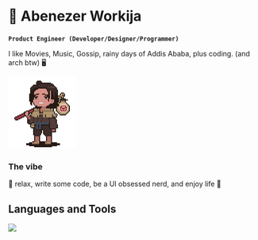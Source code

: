 # 🐉 Abenezer Workija

**`Product Engineer (Developer/Designer/Programmer)`**


I like Movies, Music, Gossip, rainy days of Addis Ababa, plus coding. (and arch btw) 🖥️

![Bobu ThumbsUp](./bobu-thumbsup.gif)

### The vibe

:panda_face: relax, write some code, be a UI obsessed nerd, and enjoy life 🍵

## Languages and Tools

<p align="left"> <a href="https://github.com/abenezerw"><img src="https://skillicons.dev/icons?i=nextjs,vscode,bash,python,github,postgres,vercel,express,bots,nodejs"> </a> </p>
